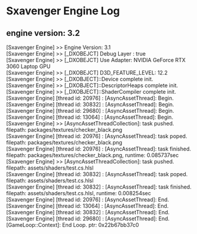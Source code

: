 # Sxavenger Engine Log
## engine version: 3.2
[Sxavenger Engine] >> Engine Version: 3.1  
[Sxavenger Engine] >> [_DXOBEJCT] Debug Layer : true  
[Sxavenger Engine] >> [_DXOBEJCT] Use Adapter: NVIDIA GeForce RTX 3060 Laptop GPU  
[Sxavenger Engine] >> [_DXOBEJCT] D3D_FEATURE_LEVEL: 12.2  
[Sxavenger Engine] >> [_DXOBJECT]::Device complete init.  
[Sxavenger Engine] >> [_DXOBJECT]::DescriptorHeaps complete init.  
[Sxavenger Engine] >> [_DXOBJECT]::ShaderCompiler complete init.  
[Sxavenger Engine] [thread id: 20976] : [AsyncAssetThread]: Begin.  
[Sxavenger Engine] [thread id: 30832] : [AsyncAssetThread]: Begin.  
[Sxavenger Engine] [thread id: 29680] : [AsyncAssetThread]: Begin.  
[Sxavenger Engine] [thread id: 13064] : [AsyncAssetThread]: Begin.  
[Sxavenger Engine] >> [AsyncAssetThreadCollection]: task pushed. filepath: packages/textures/checker_black.png  
[Sxavenger Engine] [thread id: 20976] : [AsyncAssetThread]: task poped. filepath: packages/textures/checker_black.png  
[Sxavenger Engine] [thread id: 20976] : [AsyncAssetThread]: task finished. filepath: packages/textures/checker_black.png, runtime: 0.085737sec  
[Sxavenger Engine] >> [AsyncAssetThreadCollection]: task pushed. filepath: assets/shaders/test.cs.hlsl  
[Sxavenger Engine] [thread id: 30832] : [AsyncAssetThread]: task poped. filepath: assets/shaders/test.cs.hlsl  
[Sxavenger Engine] [thread id: 30832] : [AsyncAssetThread]: task finished. filepath: assets/shaders/test.cs.hlsl, runtime: 0.008254sec  
[Sxavenger Engine] [thread id: 20976] : [AsyncAssetThread]: End.  
[Sxavenger Engine] [thread id: 13064] : [AsyncAssetThread]: End.  
[Sxavenger Engine] [thread id: 30832] : [AsyncAssetThread]: End.  
[Sxavenger Engine] [thread id: 29680] : [AsyncAssetThread]: End.  
[GameLoop::Context]: End Loop. ptr: 0x22b67bb37c0  
